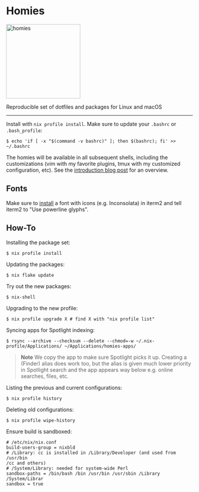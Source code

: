 # Homies

<img src="homies.png" alt="homies" style="width: 200px;"/>

Reproducible set of dotfiles and packages for Linux and macOS

---

Install with `nix profile install`. Make sure to update your `.bashrc` or `.bash_profile`:

``` shell
$ echo 'if [ -x "$(command -v bashrc)" ]; then $(bashrc); fi' >> ~/.bashrc
```
The homies will be available in all subsequent shells, including the
customizations (vim with my favorite plugins, tmux with my customized
configuration, etc). See the [introduction blog post][post] for an overview.

[post]: http://nmattia.com/posts/2018-03-21-nix-reproducible-setup-linux-macos.html

## Fonts

Make sure to [install](https://www.nerdfonts.com/font-downloads) a font with
icons (e.g. Inconsolata) in iterm2 and tell iterm2 to "Use powerline glyphs".

## How-To

Installing the package set:

``` shell
$ nix profile install
```

Updating the packages:

```shell
$ nix flake update
```

Try out the new packages:

```shell
$ nix-shell
```

Upgrading to the new profile:

``` shell
$ nix profile upgrade X # find X with "nix profile list"
```

Syncing apps for Spotlight indexing:

```
$ rsync --archive --checksum --delete --chmod=-w ~/.nix-profile/Applications/ ~/Applications/homies-apps/
```

> **Note**
> We copy the app to make sure Spotlight picks it up. Creating a (Finder) alias does work too, but
> the alias is given much lower priority in Spotlight search and the app appears way below e.g.
> online searches, files, etc.

Listing the previous and current configurations:

``` shell
$ nix profile history
```

Deleting old configurations:

``` shell
$ nix profile wipe-history
```

Ensure build is sandboxed:
```
# /etc/nix/nix.conf
build-users-group = nixbld
# /Library: cc is installed in /Library/Developer (and used from /usr/bin
/cc and others)
# /System/Library: needed for system-wide Perl
sandbox-paths = /bin/bash /bin /usr/bin /usr/sbin /Library /System/Librar
sandbox = true
```
